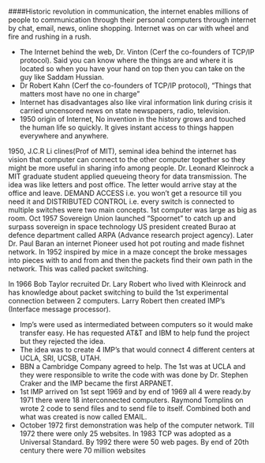 ####Historic revolution in communication, the internet enables millions of people to communication through their personal computers through internet by chat, email, news, online shopping. Internet was on car with wheel and fire and rushing in a rush. 
* The Internet behind the web, Dr. Vinton (Cerf the co-founders of TCP/IP protocol). Said you can know where the things are and where it is located so when you have your hand on top then you can take on the guy like Saddam Hussian. 
* Dr Robert Kahn (Cerf the co-founders of TCP/IP protocol), “Things that matters most have no one in charge”
* Internet has disadvantages also like viral information link during crisis it carried uncensored news on state newspapers, radio, television.
* 1950 origin of Internet, No invention in the history grows and touched the human life so quickly. It gives instant access to things happen everywhere and anywhere.

1950, J.C.R Li clines(Prof of MIT), seminal idea behind the internet has vision that computer can connect to the other computer together so they might be more useful in sharing info among people.
 Dr. Leonard Kleinrock a MIT graduate student applied queueing theory for data transmission. The idea was like letters and post office. The letter would arrive stay at the office and leave. DEMAND ACCESS i.e. you won’t get a resource till you need it and DISTRIBUTED CONTROL i.e. every switch is connected to multiple switches were two main concepts.
1st computer was large as big as room. Oct 1957 Sovereign Union launched “Spoornet” to catch up and surpass sovereign in space technology US president created Burao at defence department called ARPA (Advance research project agency).
Later Dr. Paul Baran an internet Pioneer used hot pot routing and made fishnet network. In 1952 inspired by mice in a maze concept the broke messages into pieces with to and from and then the packets find their own path in the network. This was called packet switching. 

In 1966 Bob Taylor recruited Dr. Lary Robert who lived with Kleinrock and has knowledge about packet switching to build the 1st experimental connection between 2 computers. Larry Robert then created IMP’s (Interface message processor). 
*	Imp’s were used as intermediated between computers so it would make transfer easy. He has requested AT&T and IBM to help fund the project but they rejected the idea. 
*	The idea was to  create 4 IMP’s that would connect 4 different centers at UCLA, SRI, UCSB, UTAH. 
*	BBN a Cambridge Company agreed to help. The 1st was at UCLA and they were responsible to write the code with was done by Dr. Stephen Craker and the IMP became the first ARPANET. 
*	1st IMP arrived on 1st sept 1969 and by end of 1969 all 4 were ready.by 1971 there were 18 interconnected computers. Raymond Tomplins on wrote 2 code to send files and to send file to itself. Combined both and what was created is now called EMAIL.
*	 October 1972 first demonstration was help of the computer network. Till 1972 there were only 25 websites. In 1983 TCP was adopted as a Universal Standard. By 1992 there were 50 web pages. By end of 20th century there were 70 million websites
